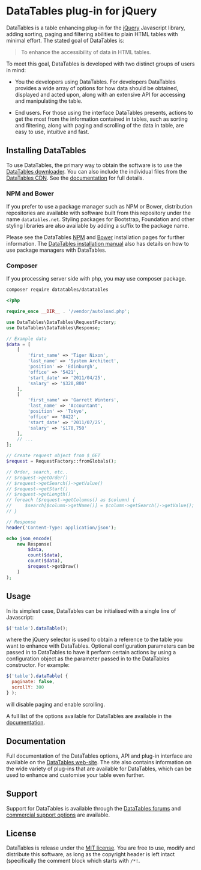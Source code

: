 # DataTables plug-in for jQuery

DataTables is a table enhancing plug-in for the [jQuery](//jquery.com) Javascript library, adding sorting, paging and filtering abilities to plain HTML tables with minimal effort. The stated goal of DataTables is:

> To enhance the accessibility of data in HTML tables.

To meet this goal, DataTables is developed with two distinct groups of users in mind:

* You the developers using DataTables. For developers DataTables provides a wide array of options for how data should be obtained, displayed and acted upon, along with an extensive API for accessing and manipulating the table.

* End users. For those using the interface DataTables presents, actions to get the most from the information contained in tables, such as sorting and filtering, along with paging and scrolling of the data in table, are easy to use, intuitive and fast.


## Installing DataTables

To use DataTables, the primary way to obtain the software is to use the [DataTables downloader](//datatables.net/download). You can also include the individual files from the [DataTables CDN](//cdn.datatables.net). See the [documentation](//datatables.net/manual/installation) for full details.

### NPM and Bower

If you prefer to use a package manager such as NPM or Bower, distribution repositories are available with software built from this repository under the name `datatables.net`. Styling packages for Bootstrap, Foundation and other styling libraries are also available by adding a suffix to the package name.

Please see the DataTables [NPM](//datatables.net/download/npm) and [Bower](//datatables.net/download/bower) installation pages for further information. The [DataTables installation manual](//datatables.net/manual/installation) also has details on how to use package managers with DataTables.

### Composer

If you processing server side with php, you may use composer package.

```bash
composer require datatables/datatables
```

```php
<?php

require_once __DIR__ . '/vendor/autoload.php';

use DataTables\DataTables\RequestFactory;
use DataTables\DataTables\Response;

// Example data
$data = [
    [
        'first_name' => 'Tiger Nixon',
        'last_name' => 'System Architect',
        'position' => 'Edinburgh',
        'office' => '5421',
        'start_date' => '2011/04/25',
        'salary' => '$320,800'
    ],
    [
        'first_name' => 'Garrett Winters',
        'last_name' => 'Accountant',
        'position' => 'Tokyo',
        'office' => '8422',
        'start_date' => '2011/07/25',
        'salary' => '$170,750'
    ],
    // ...
];

// Create request object from $_GET
$request = RequestFactory::fromGlobals();

// Order, search, etc..
// $request->getOrder()
// $request->getSearch()->getValue()
// $request->getStart()
// $request->getLength()
// foreach ($request->getColumns() as $column) {
//     $search[$column->getName()] = $column->getSearch()->getValue();
// }

// Response
header('Content-Type: application/json');

echo json_encode(
    new Response(
        $data,
        count($data),
        count($data),
        $request->getDraw()
    )
);
```

## Usage

In its simplest case, DataTables can be initialised with a single line of Javascript:

```js
$('table').dataTable();
```

where the jQuery selector is used to obtain a reference to the table you want to enhance with DataTables. Optional configuration parameters can be passed in to DataTables to have it perform certain actions by using a configuration object as the parameter passed in to the DataTables constructor. For example:

```js
$('table').dataTable( {
  paginate: false,
  scrollY: 300
} );
```

will disable paging and enable scrolling.

A full list of the options available for DataTables are available in the [documentation](//datatables.net).


## Documentation

Full documentation of the DataTables options, API and plug-in interface are available on the [DataTables web-site](//datatables.net). The site also contains information on the wide variety of plug-ins that are available for DataTables, which can be used to enhance and customise your table even further.


## Support

Support for DataTables is available through the [DataTables forums](//datatables.net/forums) and [commercial support options](//datatables.net/support) are available.


## License

DataTables is release under the [MIT license](//datatables.net/license). You are free to use, modify and distribute this software, as long as the copyright header is left intact (specifically the comment block which starts with `/*!`.
